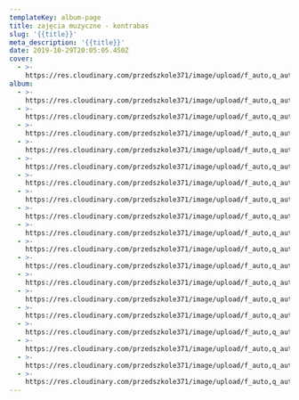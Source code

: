 ```yaml
---
templateKey: album-page
title: zajęcia muzyczne - kontrabas
slug: '{{title}}'
meta_description: '{{title}}'
date: 2019-10-29T20:05:05.450Z
cover:
  - >-
    https://res.cloudinary.com/przedszkole371/image/upload/f_auto,q_auto/c_fill,w_1200/v1573679215/Albumy%20zdj%C4%99%C4%87/2019/Zaj%C4%99cia%20muzyczne%20-%20kontrabas/kifnxwv7ucbatd0fhxda.jpg
album:
  - >-
    https://res.cloudinary.com/przedszkole371/image/upload/f_auto,q_auto/c_fill,w_1200/v1573679234/Albumy%20zdj%C4%99%C4%87/2019/Zaj%C4%99cia%20muzyczne%20-%20kontrabas/iu8cdqan5pocj5u90ce3.jpg
  - >-
    https://res.cloudinary.com/przedszkole371/image/upload/f_auto,q_auto/c_fill,w_1200/v1573679217/Albumy%20zdj%C4%99%C4%87/2019/Zaj%C4%99cia%20muzyczne%20-%20kontrabas/qdmbq5quxy7maru90ikr.jpg
  - >-
    https://res.cloudinary.com/przedszkole371/image/upload/f_auto,q_auto/c_fill,w_1200/v1573679217/Albumy%20zdj%C4%99%C4%87/2019/Zaj%C4%99cia%20muzyczne%20-%20kontrabas/v1smirziw196lwesismb.jpg
  - >-
    https://res.cloudinary.com/przedszkole371/image/upload/f_auto,q_auto/c_fill,w_1200/v1573679215/Albumy%20zdj%C4%99%C4%87/2019/Zaj%C4%99cia%20muzyczne%20-%20kontrabas/kifnxwv7ucbatd0fhxda.jpg
  - >-
    https://res.cloudinary.com/przedszkole371/image/upload/f_auto,q_auto/c_fill,w_1200/v1573679214/Albumy%20zdj%C4%99%C4%87/2019/Zaj%C4%99cia%20muzyczne%20-%20kontrabas/z6zbaqbbwqfuf7ctwfy2.jpg
  - >-
    https://res.cloudinary.com/przedszkole371/image/upload/f_auto,q_auto/c_fill,w_1200/v1573679213/Albumy%20zdj%C4%99%C4%87/2019/Zaj%C4%99cia%20muzyczne%20-%20kontrabas/f2iykotirkzysk7zdx4g.jpg
  - >-
    https://res.cloudinary.com/przedszkole371/image/upload/f_auto,q_auto/c_fill,w_1200/v1573679213/Albumy%20zdj%C4%99%C4%87/2019/Zaj%C4%99cia%20muzyczne%20-%20kontrabas/gq6jhx8ntyl23cx5iw8p.jpg
  - >-
    https://res.cloudinary.com/przedszkole371/image/upload/f_auto,q_auto/c_fill,w_1200/v1573679209/Albumy%20zdj%C4%99%C4%87/2019/Zaj%C4%99cia%20muzyczne%20-%20kontrabas/zakyeiamhmut0pzciiwa.jpg
  - >-
    https://res.cloudinary.com/przedszkole371/image/upload/f_auto,q_auto/c_fill,w_1200/v1573679208/Albumy%20zdj%C4%99%C4%87/2019/Zaj%C4%99cia%20muzyczne%20-%20kontrabas/cpkgilexrphadhw2wkvg.jpg
  - >-
    https://res.cloudinary.com/przedszkole371/image/upload/f_auto,q_auto/c_fill,w_1200/v1573679207/Albumy%20zdj%C4%99%C4%87/2019/Zaj%C4%99cia%20muzyczne%20-%20kontrabas/ykb3wd8qsokz2isiyrdt.jpg
  - >-
    https://res.cloudinary.com/przedszkole371/image/upload/f_auto,q_auto/c_fill,w_1200/v1573679203/Albumy%20zdj%C4%99%C4%87/2019/Zaj%C4%99cia%20muzyczne%20-%20kontrabas/k89fie4oyfhzbkdkpmka.jpg
  - >-
    https://res.cloudinary.com/przedszkole371/image/upload/f_auto,q_auto/c_fill,w_1200/v1573679203/Albumy%20zdj%C4%99%C4%87/2019/Zaj%C4%99cia%20muzyczne%20-%20kontrabas/fsimkypfvj9vtqbxtee2.jpg
  - >-
    https://res.cloudinary.com/przedszkole371/image/upload/f_auto,q_auto/c_fill,w_1200/v1573679200/Albumy%20zdj%C4%99%C4%87/2019/Zaj%C4%99cia%20muzyczne%20-%20kontrabas/gowoo1yvwyxew2d9lksu.jpg
  - >-
    https://res.cloudinary.com/przedszkole371/image/upload/f_auto,q_auto/c_fill,w_1200/v1573679193/Albumy%20zdj%C4%99%C4%87/2019/Zaj%C4%99cia%20muzyczne%20-%20kontrabas/it25vsv7twapkavbdljg.jpg
  - >-
    https://res.cloudinary.com/przedszkole371/image/upload/f_auto,q_auto/c_fill,w_1200/v1573679192/Albumy%20zdj%C4%99%C4%87/2019/Zaj%C4%99cia%20muzyczne%20-%20kontrabas/rmfnnx9hncpxq6otb3nu.jpg
  - >-
    https://res.cloudinary.com/przedszkole371/image/upload/f_auto,q_auto/c_fill,w_1200/v1573679192/Albumy%20zdj%C4%99%C4%87/2019/Zaj%C4%99cia%20muzyczne%20-%20kontrabas/umesrokbisy3wc3rldiu.jpg
  - >-
    https://res.cloudinary.com/przedszkole371/image/upload/f_auto,q_auto/c_fill,w_1200/v1573679192/Albumy%20zdj%C4%99%C4%87/2019/Zaj%C4%99cia%20muzyczne%20-%20kontrabas/on5ethcbhsz4pwot0cuh.jpg
  - >-
    https://res.cloudinary.com/przedszkole371/image/upload/f_auto,q_auto/c_fill,w_1200/v1573679192/Albumy%20zdj%C4%99%C4%87/2019/Zaj%C4%99cia%20muzyczne%20-%20kontrabas/g1tumec7kqufk4e9goin.jpg
---
```


